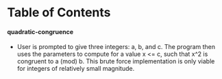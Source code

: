 # Table of Contents

#### quadratic-congruence
- User is prompted to give three integers: a, b, and c. The program then uses the parameters to compute for a value x <= c, such that x^2 is congruent to a (mod) b. This brute force implementation is only viable for integers of relatively small magnitude.
